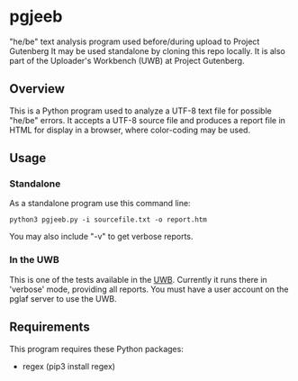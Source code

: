 # pgjeeb
"he/be" text analysis program used before/during upload to Project Gutenberg 
It may be used standalone by cloning this repo locally. It is also
part of the Uploader's Workbench (UWB) at Project Gutenberg.

## Overview

This is a Python program used to analyze a UTF-8 text file for possible
"he/be" errors. It accepts a UTF-8 source file and produces a report file
in HTML for display in a browser, where color-coding may be used.

## Usage

### Standalone

As a standalone program use this command line:

    python3 pgjeeb.py -i sourcefile.txt -o report.htm

You may also include "-v" to get verbose reports.

### In the UWB

This is one of the tests available in the
[UWB](https://uwb.pglaf.org).
Currently it runs there in 'verbose' mode, providing all reports.
You must have a user account on the pglaf server to use the UWB.

## Requirements

This program requires these Python packages:

- regex (pip3 install regex)
